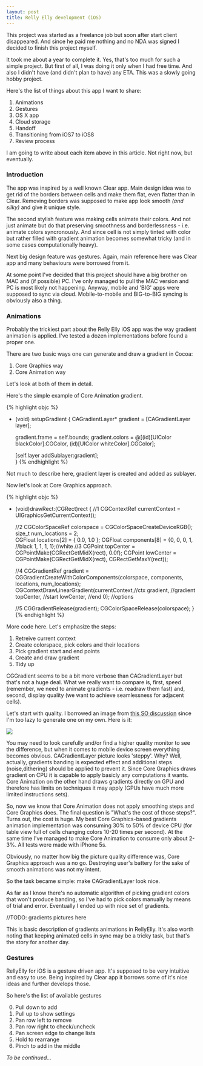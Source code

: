```yaml
---
layout: post
title: Relly Elly development (iOS)
---
```


This project was started as a freelance job but soon after start client disappeared. And since he paid me nothing and no NDA was signed I decided to finish this project myself.

It took me about a year to complete it. 
Yes, that's too much for such a simple project. But first of all, I was doing it only when I had free time. And also I didn't have (and didn't plan to have) any ETA. This was a slowly going hobby project.

Here's the list of things about this app I want to share:

<ol start="1">
  <li> Animations</li>
  <li> Gestures</li>
  <li> OS X app</li>
  <li> Cloud storage</li>
  <li> Handoff</li>
  <li> Transitioning from iOS7 to iOS8</li>
  <li> Review process</li>
</ol>

I am going to write about each item above in this article. Not right now, but eventually.

### Introduction

The app was inspired by a well known Clear app. 
Main design idea was to get rid of the borders between cells and make them flat, even flatter than in Clear.
Removing borders was supposed to make app look smooth *(and silky)* and give it unique style. 

The second stylish feature was making cells animate their colors. And not just animate but do that preserving smoothness and borderlessness - i.e. animate colors syncronously. And since cell is not simply tinted with color but rather filled with gradient animation becomes somewhat tricky (and in some cases computationally heavy).

Next big design feature was gestures. Again, main reference here was  Clear app and many behaviours were borrowed from it.

At some point I've decided that this project should have a big brother on MAC and (if possible) PC. I've only managed to pull the MAC version and PC is most likely not happening. 
Anyway, mobile and 'BIG' apps were supposed to sync via cloud. Mobile-to-mobile and BIG-to-BIG syncing is obviously also a thing.

### Animations

Probably the trickiest part about the Relly Elly iOS app was the way gradient animation is applied. I've tested a dozen implementations before found a proper one. 

There are two basic ways one can generate and draw a gradient in Cocoa:

1. Core Graphics way
2. Core Animation way

Let's look at both of them in detail.

Here's the simple example of Core Animation gradient.

{% highlight objc %}
- (void) setupGradient
{
    CAGradientLayer* gradient = [CAGradientLayer layer];
    
    gradient.frame = self.bounds;
    gradient.colors = @[(id)[UIColor blackColor].CGColor, 
                        (id)[UIColor whiteColor].CGColor];

    [self.layer addSublayer:gradient];        
}
{% endhighlight %}

Not much to describe here, gradient layer is created and added as sublayer. 

Now let's look at Core Graphics approach.

{% highlight objc %}
- (void)drawRect:(CGRect)rect
{
    //1
    CGContextRef currentContext = UIGraphicsGetCurrentContext();
    
    //2
    CGColorSpaceRef colorspace = CGColorSpaceCreateDeviceRGB();
    size_t num_locations = 2;        
    CGFloat locations[2] = { 0.0, 1.0 };
    CGFloat components[8] = {0, 0, 0, 1, //black
                             1, 1, 1, 1};//white
    //3
    CGPoint topCenter = CGPointMake(CGRectGetMidX(rect), 0.0f);
    CGPoint lowCenter = CGPointMake(CGRectGetMidX(rect), 
                                    CGRectGetMaxY(rect));

    //4
    CGGradientRef gradient = 
    	CGGradientCreateWithColorComponents(colorspace, 
    	                                    components,
    	                                    locations,
    	                                    num_locations);
    CGContextDrawLinearGradient(currentContext,//ctx
                                gradient,      //gradient
                                topCenter,     //start
                                lowCenter,     //end
                                0);            //options
    
    //5
    CGGradientRelease(gradient);
    CGColorSpaceRelease(colorspace);
}
{% endhighlight %}

More code here. Let's emphasize the steps:

1. Retreive current context
2. Create colorspace, pick colors and their locations 
3. Pick gradient start and end points
4. Create and draw gradient
5. Tidy up

CGGradient seems to be a bit more verbose than CAGradientLayer but that's not a huge deal. What we really want to compare is, first, speed (remember, we need to animate gradients - i.e. readraw them fast) and, second, display quality (we want to achieve seamlessness for adjacent cells).

Let's start with quality. I borrowed an image from [this SO discussion](http://stackoverflow.com/questions/422066/gradients-on-uiview-and-uilabels-on-iphone) since I'm too lazy to generate one on my own. Here is it:

![](http://i.stack.imgur.com/NlPaw.png)

You may need to look carefully and/or find a higher quality monitor to see the difference, but when it comes to mobile device screen everything becomes obvious. CAGradientLayer picture looks 'steppy'. Why? Well, actually, gradients banding is expected effect and additional steps (noise,dithering) should be applied to prevent it. Since Core Graphics draws gradient on CPU it is capable to apply basicly any computations it wants.
Core Animation on the other hand draws gradients directly on GPU and therefore has limits on techniques it may apply (GPUs have much more limited instructions sets).

So, now we know that Core Animation does not apply smoothing steps and Core Graphics does. The final question is "What's the cost of those steps?". Turns out, the cost is huge. 
My best Core Graphics-based gradients animation implementation was consuming 30% to 50% of device CPU (for table view full of cells changing colors 10-20 times per second). At the same time I've managed to make Core Animation to consume only about 2-3%. All tests were made with iPhone 5s. 

Obviously, no matter how big the picture quality difference was, Core Graphics approach was a no go. Destroying user's battery for the sake of smooth animations was not my intent.

So the task became simple: make CAGradientLayer look nice. 

As far as I know there's no automatic algorithm of picking gradient colors that won't produce banding, so I've had to pick colors manually by means of trial and error. Eventually I ended up with nice set of gradients.

//TODO: gradients pictures here 

This is basic description of gradients animations in RellyElly. It's also worth noting that keeping animated cells in sync may be a tricky task, but that's the story for another day.

### Gestures

RellyElly for iOS is a gesture driven app. It's supposed to be very intuitive and easy to use. Being inspired by Clear app it borrows some of it's nice ideas and further develops those.

So here's the list of available gestures

0. Pull down to add
1. Pull up to show settings
2. Pan row left to remove
3. Pan row right to check/uncheck
4. Pan screen edge to change lists
5. Hold to rearrange
6. Pinch to add in the middle


*To be continued...*
